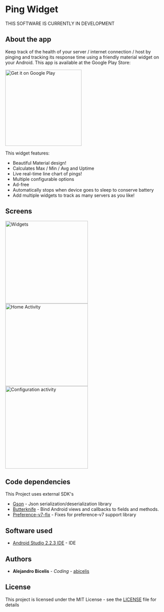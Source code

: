 # Ping Widget #

THIS SOFTWARE IS CURRENTLY IN DEVELOPMENT


## About the app

Keep track of the health of your server / internet connection / host by pinging and tracking its response time using a friendly material widget on your Android. This app is available at the Google Play Store:

<a target="_blank" href='https://play.google.com/store/apps/details?id=ve.com.abicelis.pingwidget&pcampaignid=MKT-Other-global-all-co-prtnr-py-PartBadge-Mar2515-1'><img alt='Get it on Google Play' src='https://play.google.com/intl/en_us/badges/images/generic/en_badge_web_generic.png' width="240px"/></a>

This widget features:

- Beautiful Material design!
- Calculates Max / Min / Avg and Uptime
- Live real-time line chart of pings!
- Multiple configurable options
- Ad-free
- Automatically stops when device goes to sleep to conserve battery
- Add multiple widgets to track as many servers as you like!

## Screens

<img alt='Widgets' src='https://github.com/abicelis/PingWidget/blob/master/graphics/play_store/screens/v1.2.4/pingwidget_1.png ' width="260px"/>
<img alt='Home Activity' src='https://github.com/abicelis/PingWidget/blob/master/graphics/play_store/screens/v1.2.4/pingwidget_2.png ' width="260px"/>
<img alt='Configuration activity' src='https://github.com/abicelis/PingWidget/blob/master/graphics/play_store/screens/v1.2.4/pingwidget_3.png ' width="260px"/>

## Code dependencies

This Project uses external SDK's


* [Gson](https://github.com/google/gson) - Json serialization/deserialization library
* [Butterknife](https://github.com/JakeWharton/butterknife) - Bind Android views and callbacks to fields and methods.
* [Preference-v7-fix](https://github.com/Gericop/Android-Support-Preference-V7-Fix) - Fixes for preference-v7 support library



## Software used

* [Android Studio 2.2.3 IDE](https://developer.android.com/studio/index.html) - IDE

## Authors

* **Alejandro Bicelis** - *Coding* - [abicelis](https://github.com/abicelis)

## License

This project is licensed under the MIT License - see the [LICENSE](https://github.com/abicelis/PingWidget/blob/master/LICENSE) file for details

